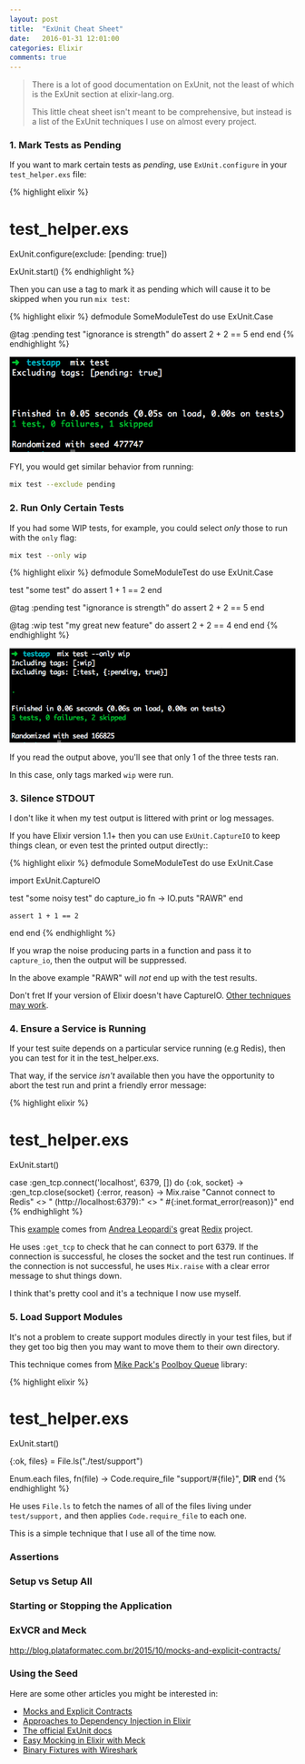 ```yaml
---
layout: post
title:  "ExUnit Cheat Sheet"
date:   2016-01-31 12:01:00
categories: Elixir
comments: true
---
```


> There is a lot of good documentation on ExUnit, not the least of which
> is the ExUnit section at elixir-lang.org.
>
> This little cheat sheet isn't meant to be comprehensive, but instead is a
> list of the ExUnit techniques I use on almost every project.

### 1. Mark Tests as Pending

If you want to mark certain tests as _pending_, use `ExUnit.configure`
in your `test_helper.exs` file:

{% highlight elixir %}
# test_helper.exs
ExUnit.configure(exclude: [pending: true])

ExUnit.start()
{% endhighlight %}

Then you can use a tag to mark it as pending which will cause it to be skipped
when you run `mix test`:


{% highlight elixir %}
defmodule SomeModuleTest do
  use ExUnit.Case

  @tag :pending
  test "ignorance is strength" do
    assert 2 + 2 == 5
  end
end
{% endhighlight %}

![Pending Test(/assets/pending.png)](/assets/pending.png)

FYI, you would get similar behavior from running:

```bash
mix test --exclude pending
```

### 2. Run Only Certain Tests

If you had some WIP tests, for example, you could select _only_ those to run with the `only` flag:

```bash
mix test --only wip
```

{% highlight elixir %}
defmodule SomeModuleTest do
  use ExUnit.Case

  test "some test" do
    assert 1 + 1 == 2
  end

  @tag :pending
  test "ignorance is strength" do
    assert 2 + 2 == 5
  end

  @tag :wip
  test "my great new feature" do
    assert 2 + 2 == 4
  end
end
{% endhighlight %}

![Running WIP Tests(/assets/wip.png)](/assets/wip.png)

If you read the output above, you'll see that only 1 of the three
tests ran.

In this case, only tags marked `wip` were run.

### 3. Silence STDOUT
I don't like it when my test output is littered with print or log messages.

If you have Elixir version 1.1+ then you can use `ExUnit.CaptureIO` to keep
things clean, or even test the printed output directly::

{% highlight elixir %}
defmodule SomeModuleTest do
  use ExUnit.Case

  import ExUnit.CaptureIO

  test "some noisy test" do
    capture_io fn ->
      IO.puts "RAWR"
    end

    assert 1 + 1 == 2
  end
end
{% endhighlight %}

If you wrap the noise producing parts in a function and pass it
to `capture_io`, then the output will be suppressed.

In the above example "RAWR" will _not_ end up with the test results.

Don't fret If your version of Elixir doesn't have CaptureIO. <a href="https://github.com/whatyouhide/redix/blob/master/test/test_helper.exs#L10-L18" target="blank">Other techniques may work</a>.

### 4. Ensure a Service is Running

If your test suite depends on a particular service running (e.g Redis), then you can
test for it in the test_helper.exs.

That way, if the service _isn't_ available then you have the opportunity to abort the test
run and print a friendly error message:

{% highlight elixir %}
# test_helper.exs
ExUnit.start()

case :gen_tcp.connect('localhost', 6379, []) do
  {:ok, socket} ->
    :gen_tcp.close(socket)
  {:error, reason} ->
    Mix.raise "Cannot connect to Redis" <>
              " (http://localhost:6379):" <>
              " #{:inet.format_error(reason)}"
end
{% endhighlight %}

This <a href="https://github.com/whatyouhide/redix/blob/master/test/test_helper.exs#L3-L8" target="_blank">example</a> comes from <a href="https://github.com/whatyouhide" target="_blank">Andrea Leopardi's</a> great <a href="https://github.com/whatyouhide/redix" target="_blank">Redix</a> project.

He uses `:get_tcp` to check that he can connect to port 6379. If the connection is successful, he closes the socket and the test run continues. If the connection is not successful, he uses `Mix.raise` with a clear error message to shut things down.

I think that's pretty cool and it's a technique I now use myself.

### 5. Load Support Modules

It's not a problem to create support modules directly in your test files, but if they get too big then
you may want to move them to their own directory.

This technique comes from <a href="https://github.com/mikepack" target="_blank">Mike Pack's</a> <a href="https://github.com/mikepack/poolboy_queue" target="_blank">Poolboy Queue</a> library:

{% highlight elixir %}
# test_helper.exs
ExUnit.start()

{:ok, files} = File.ls("./test/support")

Enum.each files, fn(file) ->
  Code.require_file "support/#{file}", __DIR__
end
{% endhighlight %}

He uses `File.ls` to fetch the names of all of the files living under `test/support,` and then applies `Code.require_file` to each one.

This is a simple technique that I use all of the time now.

### Assertions

### Setup vs Setup All

### Starting or Stopping the Application

### ExVCR and Meck
http://blog.plataformatec.com.br/2015/10/mocks-and-explicit-contracts/

### Using the Seed

Here are some other articles you might be interested in:

- <a href="http://blog.plataformatec.com.br/2015/10/mocks-and-explicit-contracts/" target="_blank">Mocks and Explicit Contracts</a>
- <a href="https://gist.github.com/timruffles/036b9782472e5dd0844d" target="_blank">Approaches to Dependency Injection in Elixir</a>
- <a href="http://elixir-lang.org/docs/master/ex_unit/ExUnit.html" target="_blank">The official ExUnit docs</a>
- <a href="/2016/01/04/easy-mocking-in-elixir-with-meck.html">Easy Mocking in Elixir with Meck<a/>
- <a href="/2014/08/14/binary-fixtures-with-wireshark.html">Binary Fixtures with Wireshark</a>
